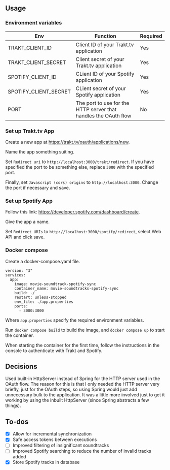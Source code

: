 ## Usage

### Environment variables

| Env                   | Function                                                        | Required |
| --------------------- | --------------------------------------------------------------- | -------- |
| TRAKT_CLIENT_ID       | Client ID of your Trakt.tv application                          | Yes      |
| TRAKT_CLIENT_SECRET   | Client secret of your Trakt.tv application                      | Yes      |
| SPOTIFY_CLIENT_ID     | CLient ID of your Spotify application                           | Yes      |
| SPOTIFY_CLIENT_SECRET | CLient secret of your Spotify application                       | Yes      |
| PORT                  | The port to use for the HTTP server that handles the OAuth flow | No       |

### Set up Trakt.tv App

Create a new app at https://trakt.tv/oauth/applications/new.

Name the app something suiting.

Set `Redirect uri` to `http://localhost:3000/trakt/redirect`. If you have specified the port to be something else, replace `3000` with the specified port.

Finally, set `Javascript (cors) origins` to `http://localhost:3000`. Change the port if necessary and save.

### Set up Spotify App

Follow this link: https://developer.spotify.com/dashboard/create.

Give the app a name.

Set `Redirect URIs` to `http://localhost:3000/spotify/redirect`, select Web API and click save.

### Docker compose

Create a docker-compose.yaml file.

```
version: "3"
services:
  app:
    image: movie-soundtrack-spotify-sync
    container_name: movie-soundtracks-spotify-sync
    build: ./
    restart: unless-stopped
    env_file: ./app.properties
    ports:
      - 3000:3000

```

Where `app.properties` specify the required environment variables.

Run `docker compose build` to build the image, and `docker compose up` to start the container.

When starting the container for the first time, follow the instructions in the console to authenticate with Trakt and Spotify.

## Decisions

Used built-in HttpServer instead of Spring for the HTTP server used in the OAuth flow. The reason for this is that I only needed the HTTP server very briefly, just for the OAuth steps, so using Spring would just add unnecessary bulk to the application. It was a little more involved just to get it working by using the inbuilt HttpServer (since Spring abstracts a few things).

## To-dos

- [x] Allow for incremental synchronization
- [x] Safe access tokens between executions
- [ ] Improved filtering of insignificant soundtracks
- [ ] Improved Spotify searching to reduce the number of invalid tracks added
- [x] Store Spotify tracks in database
